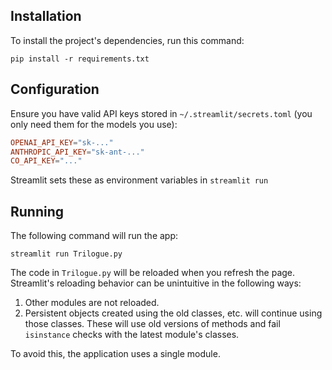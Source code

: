 ## Installation

To install the project's dependencies, run this command:

```shell
pip install -r requirements.txt
```

## Configuration

Ensure you have valid API keys stored in `~/.streamlit/secrets.toml` (you only need them for the models you use):
```toml
OPENAI_API_KEY="sk-..."
ANTHROPIC_API_KEY="sk-ant-..."
CO_API_KEY="..."
```
Streamlit sets these as environment variables in `streamlit run`

## Running

The following command will run the app:
```shell
streamlit run Trilogue.py
```

The code in `Trilogue.py` will be reloaded when you refresh the page.
Streamlit's reloading behavior can be unintuitive in the following ways:
1. Other modules are not reloaded.
2. Persistent objects created using the old classes, etc. will continue
using those classes. These will use old versions of methods and fail
`isinstance` checks with the latest module's classes.

To avoid this, the application uses a single module.